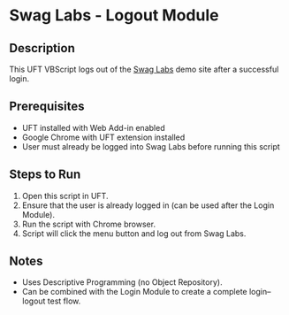 # Swag Labs - Logout Module

## Description
This UFT VBScript logs out of the [Swag Labs](https://www.saucedemo.com/) demo site after a successful login.  

## Prerequisites
- UFT installed with Web Add-in enabled  
- Google Chrome with UFT extension installed  
- User must already be logged into Swag Labs before running this script  

## Steps to Run
1. Open this script in UFT.  
2. Ensure that the user is already logged in (can be used after the Login Module).  
3. Run the script with Chrome browser.  
4. Script will click the menu button and log out from Swag Labs.  

## Notes
- Uses Descriptive Programming (no Object Repository).  
- Can be combined with the Login Module to create a complete login–logout test flow.  
